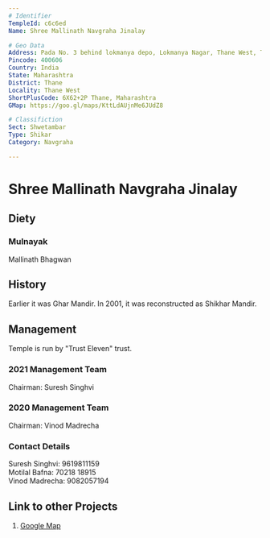 ```yaml
---
# Identifier
TempleId: c6c6ed
Name: Shree Mallinath Navgraha Jinalay 

# Geo Data
Address: Pada No. 3 behind lokmanya depo, Lokmanya Nagar, Thane West, Thane, Maharashtra
Pincode: 400606
Country: India
State: Maharashtra
District: Thane
Locality: Thane West
ShortPlusCode: 6X62+2P Thane, Maharashtra
GMap: https://goo.gl/maps/KttLdAUjnMe6JUdZ8

# Classifiction
Sect: Shwetambar
Type: Shikar
Category: Navgraha

---
```


# Shree Mallinath Navgraha Jinalay

## Diety
### Mulnayak
Mallinath Bhagwan

## History
Earlier it was Ghar Mandir. In 2001, it was reconstructed as Shikhar Mandir. 


## Management
Temple is run by "Trust Eleven" trust.
### 2021 Management Team
Chairman: Suresh Singhvi

### 2020 Management Team
Chairman: Vinod Madrecha

### Contact Details
Suresh Singhvi: 9619811159 \
Motilal Bafna: 70218 18915 \
Vinod Madrecha: 9082057194 



## Link to other Projects
1. [Google Map](https://goo.gl/maps/KttLdAUjnMe6JUdZ8)
